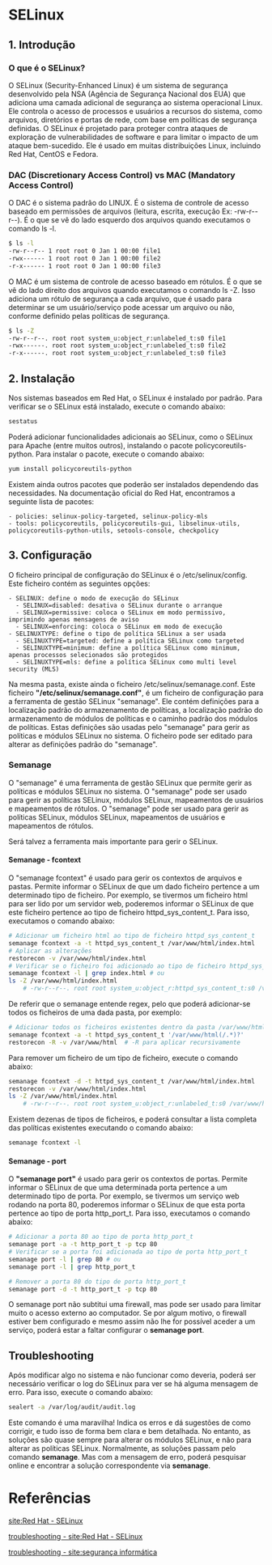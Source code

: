 # SELinux

## 1. Introdução

### O que é o SELinux?

O SELinux (Security-Enhanced Linux) é um sistema de segurança desenvolvido pela NSA (Agência de Segurança Nacional dos EUA) que adiciona uma camada adicional de segurança ao sistema operacional Linux. Ele controla o acesso de processos e usuários a recursos do sistema, como arquivos, diretórios e portas de rede, com base em políticas de segurança definidas. O SELinux é projetado para proteger contra ataques de exploração de vulnerabilidades de software e para limitar o impacto de um ataque bem-sucedido. Ele é usado em muitas distribuições Linux, incluindo Red Hat, CentOS e Fedora.

### DAC (Discretionary Access Control) vs MAC (Mandatory Access Control)

O DAC é o sistema padrão do LINUX. É o sistema de controle de acesso baseado em permissões de arquivos (leitura, escrita, execução Ex: -rw-r--r--). É o que se vê do lado esquerdo dos arquivos quando executamos o comando ls -l.

```bash
$ ls -l
-rw-r--r-- 1 root root 0 Jan 1 00:00 file1
-rwx------ 1 root root 0 Jan 1 00:00 file2
-r-x------ 1 root root 0 Jan 1 00:00 file3
```

O MAC é um sistema de controle de acesso baseado em rótulos. É o que se vê do lado direito dos arquivos quando executamos o comando ls -Z. Isso adiciona um rótulo de segurança a cada arquivo, que é usado para determinar se um usuário/serviço pode acessar um arquivo ou não, conforme definido pelas políticas de segurança.

```bash
$ ls -Z
-rw-r--r--. root root system_u:object_r:unlabeled_t:s0 file1
-rwx------. root root system_u:object_r:unlabeled_t:s0 file2
-r-x------. root root system_u:object_r:unlabeled_t:s0 file3
```

<div style="page-break-after: always;"></div>

## 2. Instalação

Nos sistemas baseados em Red Hat, o SELinux é instalado por padrão. Para verificar se o SELinux está instalado, execute o comando abaixo:

```bash
sestatus
```

Poderá adicionar funcionalidades adicionais ao SELinux, como o SELinux para Apache (entre muitos outros), instalando o pacote policycoreutils-python. Para instalar o pacote, execute o comando abaixo:

```bash
yum install policycoreutils-python
```

Existem ainda outros pacotes que poderão ser instalados dependendo das necessidades. Na documentação oficial do Red Hat, encontramos a seguinte lista de pacotes:

    - policies: selinux-policy-targeted, selinux-policy-mls
    - tools: policycoreutils, policycoreutils-gui, libselinux-utils, policycoreutils-python-utils, setools-console, checkpolicy

## 3. Configuração

O ficheiro principal de configuração do SELinux é o /etc/selinux/config. Este ficheiro contém as seguintes opções:

    - SELINUX: define o modo de execução do SELinux
      - SELINUX=disabled: desativa o SELinux durante o arranque
      - SELINUX=permissive: coloca o SELinux em modo permissivo, imprimindo apenas mensagens de aviso
      - SELINUX=enforcing: coloca o SELinux em modo de execução
    - SELINUXTYPE: define o tipo de política SELinux a ser usada
      - SELINUXTYPE=targeted: define a política SELinux como targeted
      - SELINUXTYPE=minimum: define a política SELinux como minimum, apenas processos selecionados são protegidos
      - SELINUXTYPE=mls: define a política SELinux como multi level security (MLS)

Na mesma pasta, existe ainda o ficheiro /etc/selinux/semanage.conf. Este ficheiro **"/etc/selinux/semanage.conf"**, é um ficheiro de configuração para a ferramenta de gestão SELinux "semanage". Ele contém definições para a localização padrão do armazenamento de políticas, a localização padrão do armazenamento de módulos de políticas e o caminho padrão dos módulos de políticas. Estas definições são usadas pelo "semanage" para gerir as políticas e módulos SELinux no sistema. O ficheiro pode ser editado para alterar as definições padrão do "semanage".

<div style="page-break-after: always;"></div>

### Semanage

O "semanage" é uma ferramenta de gestão SELinux que permite gerir as políticas e módulos SELinux no sistema. O "semanage" pode ser usado para gerir as políticas SELinux, módulos SELinux, mapeamentos de usuários e mapeamentos de rótulos. O "semanage" pode ser usado para gerir as políticas SELinux, módulos SELinux, mapeamentos de usuários e mapeamentos de rótulos.

Será talvez a ferramenta mais importante para gerir o SELinux.

#### Semanage - fcontext

O "semanage fcontext" é usado para gerir os contextos de arquivos e pastas. Permite informar o SELinux de que um dado ficheiro pertence a um determinado tipo de ficheiro. Por exemplo, se tivermos um ficheiro html para ser lido por um servidor web, poderemos informar o SELinux de que este ficheiro pertence ao tipo de ficheiro httpd_sys_content_t. Para isso, executamos o comando abaixo:

```bash
# Adicionar um ficheiro html ao tipo de ficheiro httpd_sys_content_t
semanage fcontext -a -t httpd_sys_content_t /var/www/html/index.html
# Aplicar as alterações
restorecon -v /var/www/html/index.html
# Verificar se o ficheiro foi adicionado ao tipo de ficheiro httpd_sys_content_t
semanage fcontext -l | grep index.html # ou
ls -Z /var/www/html/index.html
	# -rw-r--r--. root root system_u:object_r:httpd_sys_content_t:s0 /var/www/html/index.html
```

De referir que o semanage entende regex, pelo que poderá adicionar-se todos os ficheiros de uma dada pasta, por exemplo:

```bash
# Adicionar todos os ficheiros existentes dentro da pasta /var/www/html/ ao tipo de ficheiro httpd_sys_content_t
semanage fcontext -a -t httpd_sys_content_t '/var/www/html(/.*)?'
restorecon -R -v /var/www/html  # -R para aplicar recursivamente
```

Para remover um ficheiro de um tipo de ficheiro, execute o comando abaixo:

```bash
semanage fcontext -d -t httpd_sys_content_t /var/www/html/index.html
restorecon -v /var/www/html/index.html
ls -Z /var/www/html/index.html
	# -rw-r--r--. root root system_u:object_r:unlabeled_t:s0 /var/www/html/index.html
```

<div style="page-break-after: always;"></div>

Existem dezenas de tipos de ficheiros, e poderá consultar a lista completa das políticas existentes executando o comando abaixo:

```bash
semanage fcontext -l
```

#### Semanage - port

O **"semanage port"** é usado para gerir os contextos de portas. Permite informar o SELinux de que uma determinada porta pertence a um determinado tipo de porta. Por exemplo, se tivermos um serviço web rodando na porta 80, poderemos informar o SELinux de que esta porta pertence ao tipo de porta http_port_t. Para isso, executamos o comando abaixo:

```bash
# Adicionar a porta 80 ao tipo de porta http_port_t
semanage port -a -t http_port_t -p tcp 80
# Verificar se a porta foi adicionada ao tipo de porta http_port_t
semanage port -l | grep 80 # ou
semanage port -l | grep http_port_t

# Remover a porta 80 do tipo de porta http_port_t
semanage port -d -t http_port_t -p tcp 80
```

O semanage port não subtitui uma firewall, mas pode ser usado para limitar muito o acesso externo ao computador. Se por algum motivo, o firewall estiver bem configurado e mesmo assim não lhe for possível aceder a um serviço, poderá estar a faltar configurar o **semanage port**.

<div style="page-break-after: always;"></div>

## Troubleshooting

Após modificar algo no sistema e não funcionar como deveria, poderá ser necessário verificar o log do SELinux para ver se há alguma mensagem de erro. Para isso, execute o comando abaixo:

```bash
sealert -a /var/log/audit/audit.log
```

Este comando é uma maravilha! Indica os erros e dá sugestões de como corrigir, e tudo isso de forma bem clara e bem detalhada. No entanto, as soluções são quase sempre para alterar os módulos SELinux, e não para alterar as políticas SELinux. Normalmente, as soluções passam pelo comando **semanage**. Mas com a mensagem de erro, poderá pesquisar online e encontrar a solução correspondente via **semanage**.

# Referências

[site:Red Hat - SELinux](https://access.redhat.com/documentation/en-us/red_hat_enterprise_linux/8/html/using_selinux/index)

[troubleshooting - site:Red Hat - SELinux](https://access.redhat.com/documentation/en-us/red_hat_enterprise_linux/8/html/using_selinux/troubleshooting-problems-related-to-selinux_using-selinux)

[troubleshooting - site:segurança informática](https://seguranca-informatica.pt/tutorial-selinux-de-forma-facil/#.ZCwGoHbMJmM)

